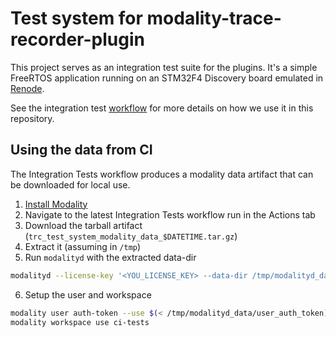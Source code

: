 # Test system for modality-trace-recorder-plugin

This project serves as an integration test suite for the plugins.
It's a simple FreeRTOS application running on an STM32F4 Discovery board emulated in [Renode](https://renode.readthedocs.io/en/latest/).

See the integration test [workflow](../.github/workflows/integration_tests.yml) for more details on how we use it
in this repository.

## Using the data from CI

The Integration Tests workflow produces a modality data artifact that can be downloaded for local use.

1. [Install Modality](https://docs.auxon.io/modality/installation/)
2. Navigate to the latest Integration Tests workflow run in the Actions tab
3. Download the tarball artifact (`trc_test_system_modality_data_$DATETIME.tar.gz`)
4. Extract it (assuming in `/tmp`)
5. Run `modalityd` with the extracted data-dir
  ```bash
  modalityd --license-key '<YOU_LICENSE_KEY> --data-dir /tmp/modalityd_data
  ```
6. Setup the user and workspace
  ```bash
  modality user auth-token --use $(< /tmp/modalityd_data/user_auth_token)
  modality workspace use ci-tests
  ```
